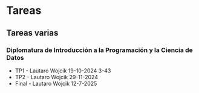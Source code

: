 # Tareas

## Tareas varias

### Diplomatura de Introducción a la Programación y la Ciencia de Datos
- TP1 - Lautaro Wojcik 19-10-2024 3-43
- TP2 - Lautaro Wojcik 29-11-2024
- Final - Lautaro Wojcik 12-7-2025
